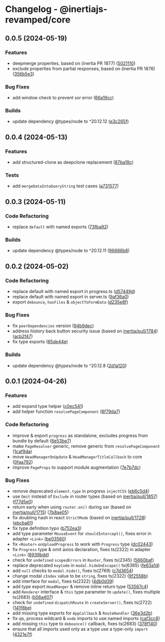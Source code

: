 # Changelog - @inertiajs-revamped/core

## 0.0.5 (2024-05-19)

### Features

- deepmerge properties, based on (inertia PR 1877) ([5021110](https://github.com/inertiajs-revamped/inertia/commit/5021110))
- exclude properties from partial responses, based on (inertia PR 1876) ([356b5e3](https://github.com/inertiajs-revamped/inertia/commit/356b5e3))

### Bug Fixes

- add window check to prevent ssr error ([66a19cc](https://github.com/inertiajs-revamped/inertia/commit/66a19cc))

### Builds

- update dependency @types/node to ^20.12.12 ([e3c265f](https://github.com/inertiajs-revamped/inertia/commit/e3c265f))

## 0.0.4 (2024-05-13)

### Features

- add structured-clone as deepclone replacement ([87ba19c](https://github.com/inertiajs-revamped/inertia/commit/87ba19c))

### Tests

- add `mergeDataIntoQueryString` test cases ([a731577](https://github.com/inertiajs-revamped/inertia/commit/a731577))

## 0.0.3 (2024-05-11)

### Code Refactoring

- replace `default` with named exports ([73fba92](https://github.com/inertiajs-revamped/inertia/commit/73fba92))

### Builds

- update dependency @types/node to ^20.12.11 ([96686b8](https://github.com/inertiajs-revamped/inertia/commit/96686b8))

## 0.0.2 (2024-05-02)

### Code Refactoring

- replace default with named export in progress.ts ([d57449d](https://github.com/inertiajs-revamped/inertia/commit/d57449d))
- replace default with named export in server.ts ([9af36a0](https://github.com/inertiajs-revamped/inertia/commit/9af36a0))
- export `debounce`, `hasFiles` & `objectToFormData` ([d235e8f](https://github.com/inertiajs-revamped/inertia/commit/d235e8f))

### Bug Fixes

- fix `peerDependencies` version ([94b9dec](https://github.com/inertiajs-revamped/inertia/commit/94b9dec))
- address history back button security issue (based on [inertia/pull/1784](https://github.com/inertiajs/inertia/pull/1784)) ([acb2f47](https://github.com/inertiajs-revamped/inertia/commit/acb2f47))
- fix type exports ([65de44e](https://github.com/inertiajs-revamped/inertia/commit/65de44e))

### Builds

- update dependency @types/node to ^20.12.8 ([2d1a120](https://github.com/inertiajs-revamped/inertia/commit/2d1a120))

## 0.0.1 (2024-04-26)

### Features

- add expand type helper ([c0ec541](https://github.com/inertiajs-revamped/inertia/commit/c0ec541))
- add helper function `resolvePageComponent` ([8f79da7](https://github.com/inertiajs-revamped/inertia/commit/8f79da7))

### Code Refactoring

- improve & export `progress` as standalone, excludes progress from bundle by default ([6e53be7](https://github.com/inertiajs-revamped/inertia/commit/6e53be7))
- make `PageResolver` generic, remove generic from `resolvePageComponent` ([1caf9da](https://github.com/inertiajs-revamped/inertia/commit/1caf9da))
- move `HeadManagerOnUpdate` & `HeadManagerTitleCallback` to core ([0faa792](https://github.com/inertiajs-revamped/inertia/commit/0faa792))
- improve `PageProps` to support module augmentation ([7e7b7dc](https://github.com/inertiajs-revamped/inertia/commit/7e7b7dc))

### Bug Fixes

- remove deprecated `element.type` in progress `injectCSS` ([eb6c5d4](https://github.com/inertiajs-revamped/inertia/commit/eb6c5d4))
- use `Omit` instead of `Exclude` in router types (based on [inertia/pull/1857](https://github.com/inertiajs/inertia/pull/1857)) ([f77d5e0](https://github.com/inertiajs-revamped/inertia/commit/f77d5e0))
- return early when using `router.on()` during ssr (based on [inertia/pull/1715](https://github.com/inertiajs/inertia/pull/1715)) ([7b8ae05](https://github.com/inertiajs-revamped/inertia/commit/7b8ae05))
- fix doubling hash in react `StrictMode` (based on [inertia/pull/1728](https://github.com/inertiajs/inertia/pull/1728)) ([ebcba61](https://github.com/inertiajs-revamped/inertia/commit/ebcba61))
- fix type definition typo ([b752ea3](https://github.com/inertiajs-revamped/inertia/commit/b752ea3))
- add type parameter `MouseEvent` for `shouldIntercept()`, fixes error in adapter `<Link>` ([be03560](https://github.com/inertiajs-revamped/inertia/commit/be03560))
- fix `<Router>` `onUploadProgress` to work with `Progress` type ([dc02443](https://github.com/inertiajs-revamped/inertia/commit/dc02443))
- fix `Progress` type & omit axios declaration, fixes ts(2322) in adapter `<Link>` ([8939bdd](https://github.com/inertiajs-revamped/inertia/commit/8939bdd))
- check for `undefined` `scopedErrors` in `Router`, fixes ts(2345) ([5660baf](https://github.com/inertiajs-revamped/inertia/commit/5660baf))
- replace deprecated `keyCode` in `modal.hideOnEscape()` ts(6385) ([fe63a1d](https://github.com/inertiajs-revamped/inertia/commit/fe63a1d))
- add `null` checks to `modal.hide()`, fixes ts(2769) ([c7d3654](https://github.com/inertiajs-revamped/inertia/commit/c7d3654))
- change modal `zIndex` value to be `string`, fixes ts(2322) ([9f2558b](https://github.com/inertiajs-revamped/inertia/commit/9f2558b))
- add interface for `modal`, fixes ts(2322) ([4db0d39](https://github.com/inertiajs-revamped/inertia/commit/4db0d39))
- add type export `HeadManger` & remove inline return type ([53567c4](https://github.com/inertiajs-revamped/inertia/commit/53567c4))
- add `Renderer` interface & `this` type parameter to `update()`, fixes multiple ts(2683) ([b56a407](https://github.com/inertiajs-revamped/inertia/commit/b56a407))
- check for `undefined` `dispatchRoute` in `createServer()`, fixes ts(2722) ([141f8be](https://github.com/inertiajs-revamped/inertia/commit/141f8be))
- add missing type exports for `AppCallback` & `RouteHandler` ([36e3d2b](https://github.com/inertiajs-revamped/inertia/commit/36e3d2b))
- fix qs, process wildcard & `node` imports to use named imports ([caf3cc8](https://github.com/inertiajs-revamped/inertia/commit/caf3cc8))
- add missing `this` type to `debounce()` callback, fixes ts(2683) ([378f140](https://github.com/inertiajs-revamped/inertia/commit/378f140))
- ensure that all imports used only as a type use a type-only `import` ([4321e7f](https://github.com/inertiajs-revamped/inertia/commit/4321e7f))
